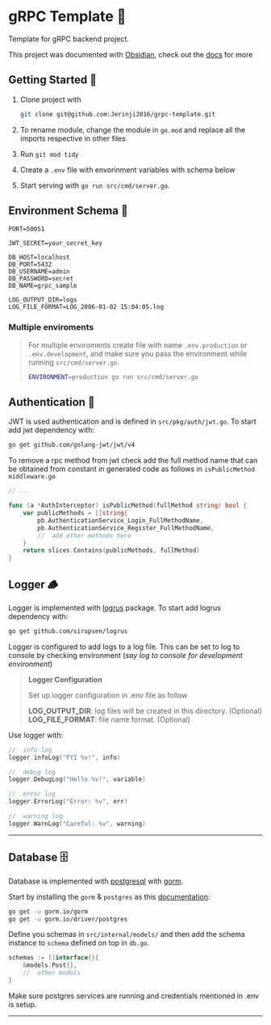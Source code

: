 # gRPC Template 🚀

Template for gRPC backend project.

This project was documented with [Obsidian](https://obsidian.md/), check out the [docs](https://github.com/Jerinji2016/grpc-template/tree/main/docs) for more

## Getting Started 🏁

1. Clone project with

    ```sh
    git clone git@github.com:Jerinji2016/grpc-template.git
    ```

2. To rename module, change the module in `go.mod` and replace all the imports respective in other files

3. Run `git mod tidy`

4. Create a `.env` file with envorinment variables with schema below

5. Start serving with `go run src/cmd/server.go`.

## Environment Schema 🍁

```dotenv
PORT=50051

JWT_SECRET=your_secret_key

DB_HOST=localhost
DB_PORT=5432
DB_USERNAME=admin
DB_PASSWORD=secret
DB_NAME=grpc_sample

LOG_OUTPUT_DIR=logs
LOG_FILE_FORMAT=LOG_2006-01-02 15:04:05.log
```

### Multiple enviroments

> For multiple enviroments create file with name `.env.production` or `.env.development`, and make sure you pass the environment while running `src/cmd/server.go`.
>
> ```sh
> ENVIRONMENT=production go run src/cmd/server.go
> ```

## Authentication 🔑

JWT is used authentication and is defined in `src/pkg/auth/jwt.go`. To start add jwt dependency with:

```sh
go get github.com/golang-jwt/jwt/v4
```

To remove a rpc method from jwt check add the full method name that can be obtained from constant in generated code as follows in `isPublicMethod` `middleware.go`

```go
// ...

func (a *AuthInterceptor) isPublicMethod(fullMethod string) bool {
    var publicMethods = []string{
        pb.AuthenticationService_Login_FullMethodName,
        pb.AuthenticationService_Register_FullMethodName,
        //  add other methods here
    }
    return slices.Contains(publicMethods, fullMethod)
}
```

## Logger 🪵

Logger is implemented with [logrus](https://pkg.go.dev/github.com/sirupsen/logrus) package. To start add logrus dependency with:

```sh
go get github.com/sirupsen/logrus
```

Logger is configured to add logs to a log file. This can be set to log to console by checking environment (*say log to console for development environment*)

> **Logger Configuration**
>
> Set up logger configuration in .env file as follow
>
> **LOG_OUTPUT_DIR**: log files will be created in this directory. (Optional)  
> **LOG_FILE_FORMAT**: file name format. (Optional)

Use logger with:

```go
//  info log
logger.infoLog("FYI %v!", info)

//  debug log
logger.DebugLog("Hello %v!", variable)

//  error log
logger.ErrorLog("Error: %v", err)

//  warning log
logger.WarnLog("Careful: %v", warning)
```

***

## Database 🗄️

Database is implemented with [postgresql](https://www.postgresql.org/) with [gorm](https://gorm.io/).

Start by installing the `gorm` & `postgres` as this [documentation](https://gorm.io/docs/connecting_to_the_database.html#PostgreSQL):

```sh
go get -u gorm.io/gorm
go get -u gorm.io/driver/postgres
```

Define you schemas in `src/internal/models/` and then add the schema instance to `schema` defined on top in `db.go`.

```go
schemas := []interface{}{
    &models.Post{},
    //  other models
}
```

Make sure postgres services are running and credentials mentioned in .env is setup.

***
